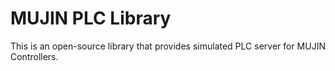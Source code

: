 # MUJIN PLC Library

This is an open-source library that provides simulated PLC server for MUJIN Controllers.

